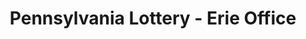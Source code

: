 ---
title: "Pennsylvania Lottery - Erie Office"
url: /erie/pennsylvania-lottery-erie-office/
shop: Lotterie
---